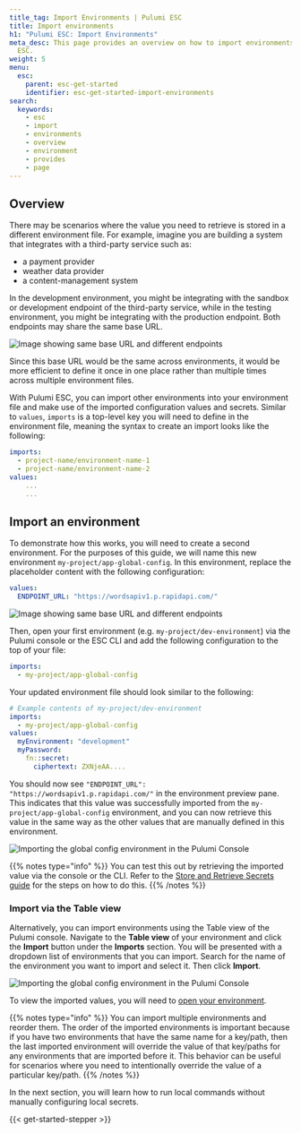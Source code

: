 ```yaml
---
title_tag: Import Environments | Pulumi ESC
title: Import environments
h1: "Pulumi ESC: Import Environments"
meta_desc: This page provides an overview on how to import environments in Pulumi
  ESC.
weight: 5
menu:
  esc:
    parent: esc-get-started
    identifier: esc-get-started-import-environments
search:
  keywords:
    - esc
    - import
    - environments
    - overview
    - environment
    - provides
    - page
---
```


## Overview

There may be scenarios where the value you need to retrieve is stored in a different environment file. For example, imagine you are building a system that integrates with a third-party service such as:

- a payment provider
- weather data provider
- a content-management system

In the development environment, you might be integrating with the sandbox or development endpoint of the third-party service, while in the testing environment, you might be integrating with the production endpoint. Both endpoints may share the same base URL.

![Image showing same base URL and different endpoints](/docs/esc/get-started/esc-base-url.png)

Since this base URL would be the same across environments, it would be more efficient to define it once in one place rather than multiple times across multiple environment files.

With Pulumi ESC, you can import other environments into your environment file and make use of the imported configuration values and secrets. Similar to `values`, `imports` is a top-level key you will need to define in the environment file, meaning the syntax to create an import looks like the following:

```yaml
imports:
  - project-name/environment-name-1
  - project-name/environment-name-2
values:
    ...
    ...
```

## Import an environment

To demonstrate how this works, you will need to create a second environment. For the purposes of this guide, we will name this new environment `my-project/app-global-config`. In this environment, replace the placeholder content with the following configuration:

```yaml
values:
  ENDPOINT_URL: "https://wordsapiv1.p.rapidapi.com/"
```

![Image showing same base URL and different endpoints](/docs/esc/assets/esc-import-environments.png)

Then, open your first environment (e.g. `my-project/dev-environment`) via the Pulumi console or the ESC CLI and add the following configuration to the top of your file:

```yaml
imports:
  - my-project/app-global-config
```

Your updated environment file should look similar to the following:

```yaml
# Example contents of my-project/dev-environment
imports:
  - my-project/app-global-config
values:
  myEnvironment: "development"
  myPassword:
    fn::secret:
      ciphertext: ZXNjeAA....
```

You should now see `"ENDPOINT_URL": "https://wordsapiv1.p.rapidapi.com/"` in the environment preview pane. This indicates that this value was successfully imported from the `my-project/app-global-config` environment, and you can now retrieve this value in the same way as the other values that are manually defined in this environment.

![Importing the global config environment in the Pulumi Console](/docs/esc/assets/esc-import-environments2.png)

{{% notes type="info" %}}
You can test this out by retrieving the imported value via the console or the CLI. Refer to the [Store and Retrieve Secrets guide](/docs/esc/get-started/store-and-retrieve-secrets/#retrieve-environment-values) for the steps on how to do this.
{{% /notes %}}

### Import via the Table view

Alternatively, you can import environments using the Table view of the Pulumi console. Navigate to the **Table view** of your environment and click the **Import** button under the **Imports** section. You will be presented with a dropdown list of environments that you can import. Search for the name of the environment you want to import and select it. Then click **Import**.

![Importing the global config environment in the Pulumi Console](/docs/esc/assets/esc-import-pulumi-console.png)

To view the imported values, you will need to [open your environment](/docs/esc/get-started/store-and-retrieve-secrets/#retrieve-environment-values).

{{% notes type="info" %}}
You can import multiple environments and reorder them. The order of the imported environments is important because if you have two environments that have the same name for a key/path, then the last imported environment will override the value of that key/paths for any environments that are imported before it. This behavior can be useful for scenarios where you need to intentionally override the value of a particular key/path.
{{% /notes %}}

In the next section, you will learn how to run local commands without manually configuring local secrets.

{{< get-started-stepper >}}
